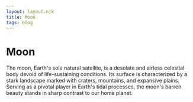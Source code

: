 ```yaml
---
layout: layout.njk
title: Moon
tags: blog
---
```

# Moon
The moon, Earth's sole natural satellite, is a desolate and airless celestial body devoid of life-sustaining conditions. Its surface is characterized by a stark landscape marked with craters, mountains, and expansive plains. Serving as a pivotal player in Earth's tidal processes, the moon's barren beauty stands in sharp contrast to our home planet.
